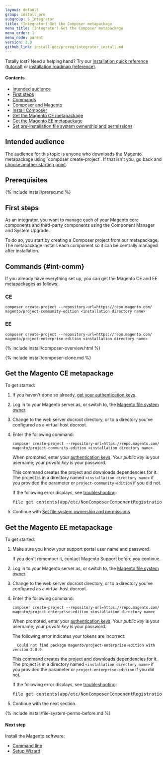 ```yaml
---
layout: default
group: install_pre
subgroup: S_Integrator
title: (Integrator) Get the Composer metapackage
menu_title: (Integrator) Get the Composer metapackage
menu_order: 1
menu_node: parent
version: 2.0
github_link: install-gde/prereq/integrator_install.md
---
```


<div class="bs-callout bs-callout-tip">
  <p>Totally lost? Need a helping hand? Try our <a href="{{page.baseurl}}install-gde/install-quick-ref.html">installation quick reference (tutorial)</a> or <a href="{{page.baseurl}}install-gde/install-roadmap_part1.html">installation roadmap (reference)</a>.</p>
</div>

#### Contents
*	<a href="#int-aud">Intended audience</a>
*	<a href="#integrator-first-over">First steps</a>
*	[Commands](#int-comm)
*	<a href="#instgde-overview-composer">Composer and Magento</a>
*	<a href="#instgde-prereq-compose-install">Install Composer</a>
*	<a href="#integrator-first-composer-ce">Get the Magento CE metapackage</a>
*	<a href="#integrator-first-composer-ee">Get the Magento EE metapackage</a>
*	[Set pre-installation file system ownership and permissions](#perms-over) 

<h2 id="int-aud">Intended audience</h2>
The audience for this topic is anyone who downloads the Magento metapackage using `composer create-project`. If that isn't you, go back and <a href="{{page.baseurl}}install-gde/bk-install-guide.html">choose another starting point</a>.

## Prerequisites

{% include install/prereq.md %}

<h2 id="integrator-first-over">First steps</h2>
As an integrator, you want to manage each of your Magento core components and third-party components using the Component Manager and System Upgrade.

To do so, you start by creating a Composer project from our metapackage. The metapackage installs each component so it can be centrally managed after installation.

## Commands {#int-comm}
If you already have everything set up, you can get the Magento CE and EE metapackages as follows:

### CE
	composer create-project --repository-url=https://repo.magento.com/ magento/project-community-edition <installation directory name>

### EE
	composer create-project --repository-url=https://repo.magento.com/ magento/project-enterprise-edition <installation directory name>
	
{% include install/composer-overview.html %}

{% include install/composer-clone.md %}

<h2 id="integrator-first-composer-ce">Get the Magento CE metapackage</h2>
To get started:

1.	If you haven't done so already, <a href="{{page.baseurl}}install-gde/prereq/connect-auth.html">get your authentication keys</a>.
1.	Log in to your Magento server as, or switch to, the <a href="{{page.baseurl}}install-gde/prereq/file-sys-perms-over.html">Magento file system owner</a>.
2.	Change to the web server docroot directory, or to a directory you've configured as a virtual host docroot.
3.	Enter the following command:

		composer create-project --repository-url=https://repo.magento.com/ magento/project-community-edition <installation directory name>

	When prompted, enter your <a href="{{page.baseurl}}install-gde/prereq/connect-auth.html">authentication keys</a>. Your *public key* is your username; your *private key* is your password.

	This command creates the project and downloads dependencies for it. The project is in a directory named `<installation directory name>` if you provided the parameter or `project-community-edition` if you did not.

	<div class="bs-callout bs-callout-info" id="info">
  		<p>If the following error displays, see <a href="{{page.baseurl}}install-gde/trouble/tshoot_composer-fail.html">troubleshooting</a>:</p>
  		<pre>file_get_contents(app/etc/NonComposerComponentRegistration.php): failed to open stream: No such file or directory</pre>
	</div>

4.	Continue with <a href="#perms-over">Set file system ownership and permissions</a>.

<h2 id="integrator-first-composer-ee">Get the Magento EE metapackage</h2>
To get started:

1.	Make sure you know your support portal user name and password.

	If you don't remember it, contact Magento Support before you continue.
1.	Log in to your Magento server as, or switch to, the <a href="{{page.baseurl}}install-gde/prereq/file-sys-perms-over.html">Magento file system owner</a>.
2.	Change to the web server docroot directory, or to a directory you've configured as a virtual host docroot.
3.	Enter the following command:

		composer create-project --repository-url=https://repo.magento.com/ magento/project-enterprise-edition <installation directory name>

	When prompted, enter your <a href="{{page.baseurl}}install-gde/prereq/connect-auth.html">authentication keys</a>. Your *public key* is your username; your *private key* is your password.

	The following error indicates your tokens are incorrect:

		  Could not find package magento/project-enterprise-edition with version 2.0.0

	This command creates the project and downloads dependencies for it. The project is in a directory named `<installation directory name>` if you provided the parameter or `project-enterprise-edition` if you did not.

	<div class="bs-callout bs-callout-info" id="info">
  		<p>If the following error displays, see <a href="{{page.baseurl}}install-gde/trouble/tshoot_composer-fail.html">troubleshooting</a>:</p>
  		<pre>file_get_contents(app/etc/NonComposerComponentRegistration.php): failed to open stream: No such file or directory</pre>
	</div>

5.	Continue with the next section.

{% include install/file-system-perms-before.md %}

#### Next step
Install the Magento software:

*	<a href="{{page.baseurl}}install-gde/install/cli/install-cli.html">Command line</a>
*	<a href="{{page.baseurl}}install-gde/install/web/install-web.html">Setup Wizard</a>
